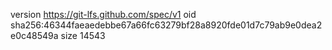 version https://git-lfs.github.com/spec/v1
oid sha256:46344faeaedebbe67a66fc63279bf28a8920fde01d7c79ab9e0dea2e0c48549a
size 14543
